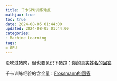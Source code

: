 ```yaml
---
title: 千卡GPU训练难点
mathjax: true
toc: true
date: 2024-08-05 01:44:00
updated: 2024-08-05 01:44:00
categories:
- Machine Learning
tags:
= GPU
---
```

没吃过猪肉，但也要见识下猪跑：[你的真实姓名的回答](https://www.zhihu.com/question/650979052/answer/3501160453)


千卡训练经验的含金量：[Frossmann的回答](https://www.zhihu.com/question/650979052/answer/3454365035)
